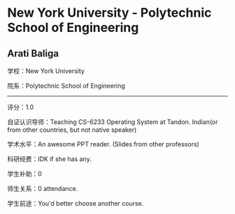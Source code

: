 # New York University - Polytechnic School of Engineering

## Arati Baliga

学校：New York University

院系：Polytechnic School of Engineering

* * *

评分：1.0

自证认识导师：Teaching CS-6233 Operating System at Tandon. Indian(or from other countries, but not native speaker)

学术水平：An awesome PPT reader. (Slides from other professors)

科研经费：IDK if she has any.

学生补助：0

师生关系：0 attendance.

学生前途：You\'d better choose another course.